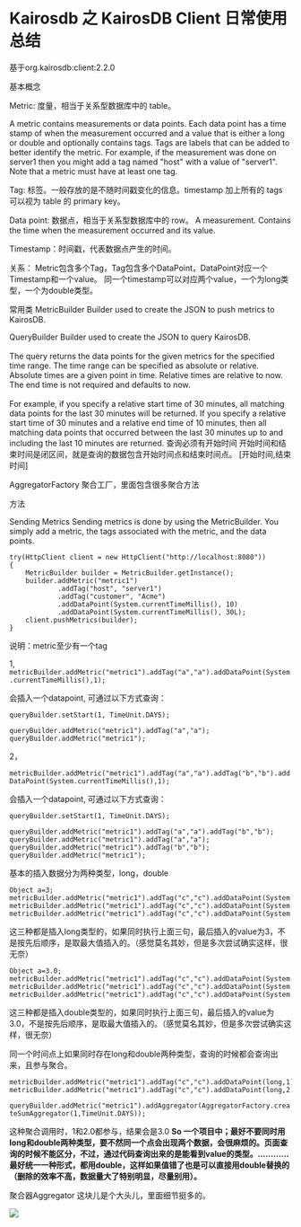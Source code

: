 # Kairosdb 之 KairosDB Client 日常使用总结
基于org.kairosdb:client:2.2.0

基本概念

Metric:  度量，相当于关系型数据库中的 table。

 A metric contains measurements or data points. Each data point has a time stamp of when the measurement occurred
 and a value that is either a long or double and optionally contains tags. Tags are labels that can be added to better
 identify the metric. For example, if the measurement was done on server1 then you might add a tag named "host"
 with a value of "server1". Note that a metric must have at least one tag.

Tag:  标签。一般存放的是不随时间戳变化的信息。timestamp 加上所有的 tags 可以视为 table 的 primary key。

Data point:  数据点，相当于关系型数据库中的 row。
A measurement. Contains the time when the measurement occurred and its value.

Timestamp：时间戳，代表数据点产生的时间。

关系：
Metric包含多个Tag，Tag包含多个DataPoint，DataPoint对应一个Timestamp和一个value。
同一个timestamp可以对应两个value，一个为long类型，一个为double类型。

常用类
MetricBuilder
Builder used to create the JSON to push metrics to KairosDB.

QueryBuilder
 Builder used to create the JSON to query KairosDB.
 <br>
 <br>
 The query returns the data points for the given metrics for the specified time range. The time range can
 be specified as absolute or relative. Absolute times are a given point in time. Relative times are relative to now.
 The end time is not required and defaults to now.
 <br>
 <br>
 For example, if you specify a relative start time of 30 minutes, all matching data points for the last 30 minutes
 will be returned. If you specify a relative start time of 30 minutes and a relative end time of 10 minutes, then
 all matching data points that occurred between the last 30 minutes up to and including the last 10 minutes are returned.
 查询必须有开始时间
 开始时间和结束时间是闭区间，就是查询的数据包含开始时间点和结束时间点。
 [开始时间,结束时间]


AggregatorFactory
聚合工厂，里面包含很多聚合方法

方法

Sending Metrics
Sending metrics is done by using the MetricBuilder. You simply add a metric, the tags associated with the metric, and the data points.
```
try(HttpClient client = new HttpClient("http://localhost:8080"))
{
	MetricBuilder builder = MetricBuilder.getInstance();
	builder.addMetric("metric1")
			.addTag("host", "server1")
			.addTag("customer", "Acme")
			.addDataPoint(System.currentTimeMillis(), 10)
			.addDataPoint(System.currentTimeMillis(), 30L);
	client.pushMetrics(builder);
}
```
说明：metric至少有一个tag

1,
`metricBuilder.addMetric("metric1").addTag("a","a").addDataPoint(System.currentTimeMillis(),1);`

会插入一个datapoint,
可通过以下方式查询：

`queryBuilder.setStart(1, TimeUnit.DAYS);`

`queryBuilder.addMetric("metric1").addTag("a","a");`
`queryBuilder.addMetric("metric1");`

2，

`metricBuilder.addMetric("metric1").addTag("a","a").addTag("b","b").addDataPoint(System.currentTimeMillis(),1);`

会插入一个datapoint,
可通过以下方式查询：

```
queryBuilder.setStart(1, TimeUnit.DAYS);

queryBuilder.addMetric("metric1").addTag("a","a").addTag("b","b");
queryBuilder.addMetric("metric1").addTag("a","a");
queryBuilder.addMetric("metric1").addTag("b","b");
queryBuilder.addMetric("metric1");
```

基本的插入数据分为两种类型，long，double

```
Object a=3;
metricBuilder.addMetric("metric1").addTag("c","c").addDataPoint(System.currentTimeMillis(),1);
metricBuilder.addMetric("metric1").addTag("c","c").addDataPoint(System.currentTimeMillis(),"2");
metricBuilder.addMetric("metric1").addTag("c","c").addDataPoint(System.currentTimeMillis(),a);
```

这三种都是插入long类型的，如果同时执行上面三句，最后插入的value为3，不是按先后顺序，是取最大值插入的。（感觉莫名其妙，但是多次尝试确实这样，很无奈）

```
Object a=3.0;
metricBuilder.addMetric("metric1").addTag("c","c").addDataPoint(System.currentTimeMillis(),1.0);
metricBuilder.addMetric("metric1").addTag("c","c").addDataPoint(System.currentTimeMillis(),"2.0");
metricBuilder.addMetric("metric1").addTag("c","c").addDataPoint(System.currentTimeMillis(),a);
```

这三种都是插入double类型的，如果同时执行上面三句，最后插入的value为3.0，不是按先后顺序，是取最大值插入的。（感觉莫名其妙，但是多次尝试确实这样，很无奈）


同一个时间点上如果同时存在long和double两种类型，查询的时候都会查询出来，且参与聚合。

```
metricBuilder.addMetric("metric1").addTag("c","c").addDataPoint(long,1);
metricBuilder.addMetric("metric1").addTag("c","c").addDataPoint(long,2.0);
```

`queryBuilder.addMetric("metric1").addAggregator(AggregatorFactory.createSumAggregator(1,TimeUnit.DAYS));`

这种聚合调用时，1和2.0都参与，结果会是3.0
**So 一个项目中；最好不要同时用long和double两种类型，要不然同一个点会出现两个数据，会很麻烦的。页面查询的时候不能区分，不过，通过代码查询出来的是能看到value的类型。…………最好统一一种形式，都用double，这样如果值错了也是可以直接用double替换的（删除的效率不高，数据量大了特别明显，尽量别用）。**


聚合器Aggregator 这块儿是个大头儿，里面细节挺多的。

<img src="https://github.com/993710932/use-KairosDB-Client/blob/master/metric.jpg"/>






























